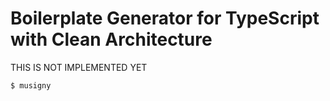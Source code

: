 # Boilerplate Generator for TypeScript with Clean Architecture

THIS IS NOT IMPLEMENTED YET

``` bash
$ musigny
```
